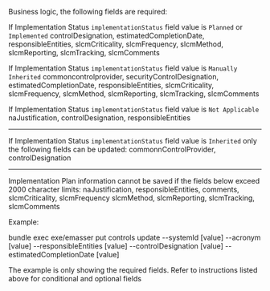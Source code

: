   Business logic, the following fields are required:
  
  If Implementation Status `implementationStatus` field value is `Planned` or `Implemented`
      controlDesignation, estimatedCompletionDate, responsibleEntities, slcmCriticality, 
      slcmFrequency, slcmMethod, slcmReporting, slcmTracking, slcmComments

  If Implementation Status `implementationStatus` field value is `Manually Inherited`
      commoncontrolprovider, securityControlDesignation, estimatedCompletionDate, responsibleEntities,
      slcmCriticality, slcmFrequency, slcmMethod, slcmReporting, slcmTracking, slcmComments

  If Implementation Status `implementationStatus` field value is `Not Applicable`
      naJustification, controlDesignation, responsibleEntities

  ------------------------------------------------------------------------------------------------
  If Implementation Status `implementationStatus` field value is `Inherited` only the following 
  fields can be updated:
    commonnControlProvider, controlDesignation

  ------------------------------------------------------------------------------------------------  
  Implementation Plan information cannot be saved if the fields below exceed 2000 character limits:
      naJustification, responsibleEntities, comments, slcmCriticality, slcmFrequency
      slcmMethod, slcmReporting, slcmTracking, slcmComments

Example:

bundle exec exe/emasser put controls update --systemId [value] --acronym [value] --responsibleEntities [value] --controlDesignation [value] --estimatedCompletionDate [value]

The example is only showing the required fields. Refer to instructions listed above for conditional and optional fields
